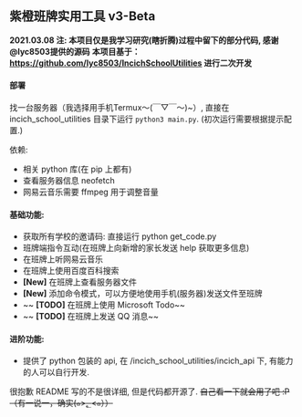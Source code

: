 ## 紫橙班牌实用工具 v3-Beta

**2021.03.08 注: 本项目仅是我学习研究(瞎折腾)过程中留下的部分代码, 感谢@lyc8503提供的源码**
**本项目基于：https://github.com/lyc8503/IncichSchoolUtilities 进行二次开发**


#### 部署

找一台服务器（我选择用手机Termux～(￣▽￣～)~）, 直接在 incich_school_utilities 目录下运行 `python3 main.py`. (初次运行需要根据提示配置.)

依赖: 

- 相关 python 库(在 pip 上都有)
- 查看服务器信息 neofetch
- 网易云音乐需要 ffmpeg 用于调整音量

#### 基础功能: 

- 获取所有学校的邀请码: 直接运行 python get_code.py
- 班牌端指令互动(在班牌上向新增的家长发送 help 获取更多信息)
- 在班牌上听网易云音乐
- 在班牌上使用百度百科搜索
- **[New]** 在班牌上查看服务器文件
- **[New]** 添加命令模式，可以方便地使用手机(服务器)发送文件至班牌
- ~~ **[TODO]** 在班牌上使用 Microsoft Todo~~
- ~~ **[TODO]** 在班牌上发送 QQ 消息~~

#### 进阶功能:

- 提供了 python 包装的 api, 在 /incich_school_utilities/incich_api 下, 有能力的人可以自行开发.



很抱歉 README 写的不是很详细, 但是代码都开源了. ~~自己看一下就会用了吧 :P~~
~~（有一说一，确实(๑>؂<๑））~~
